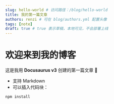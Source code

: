 ```yaml
---
slug: hello-world # 访问路径：/blog/hello-world
title: 我的第一篇文章
authors: renzi # 可在 blog/authors.yml 配置头像
tags: [note]
draft: true # true 表示草稿，本地可见，不会部署上线
---
```


# 欢迎来到我的博客

这是我用 **Docusaurus v3** 创建的第一篇文章 🎉

- 支持 Markdown
- 可以插入代码块：

```bash
npm install
```
